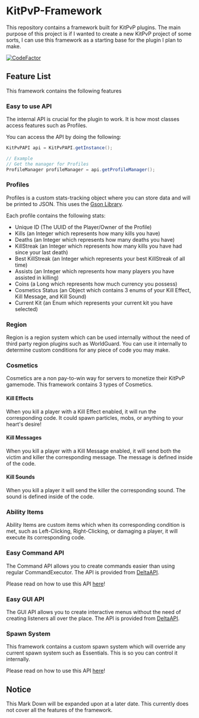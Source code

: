 ﻿# KitPvP-Framework
This repository contains a framework built for KitPvP plugins. The main purpose of this project is if I wanted to create
a new KitPvP project of some sorts, I can use this framework as a starting base for the plugin I plan to make.

[![CodeFactor](https://www.codefactor.io/repository/github/negativekb/kitpvp-framework/badge)](https://www.codefactor.io/repository/github/negativekb/kitpvp-framework) 

## Feature List

This framework contains the following features

### Easy to use API

The internal API is crucial for the plugin to work. It is how most classes access features such as Profiles.

You can access the API by doing the following:

```JAVA
KitPvPAPI api = KitPvPAPI.getInstance();

// Example
// Get the manager for Profiles
ProfileManager profileManager = api.getProfileManager();
```

### Profiles

Profiles is a custom stats-tracking object where you can store data and will be printed to JSON. This uses
the [Gson Library](https://github.com/google/gson).

Each profile contains the following stats:

* Unique ID (The UUID of the Player/Owner of the Profile)
* Kills (an Integer which represents how many kills you have)
* Deaths (an Integer which represents how many deaths you have)
* KillStreak (an Integer which represents how many kills you have had since your last death)
* Best KillStreak (an Integer which represents your best KillStreak of all time)
* Assists (an Integer which represents how many players you have assisted in killing)
* Coins (a Long which represents how much currency you possess)
* Cosmetics Status (an Object which contains 3 enums of your Kill Effect, Kill Message, and Kill Sound)
* Current Kit (an Enum which represents your current kit you have selected)

### Region

Region is a region system which can be used internally without the need of third party region plugins such as
WorldGuard. You can use it internally to determine custom conditions for any piece of code you may make.

### Cosmetics
Cosmetics are a non pay-to-win way for servers to monetize their KitPvP gamemode. This framework contains 3 types of Cosmetics.

#### Kill Effects
When you kill a player with a Kill Effect enabled, it will run the corresponding code. It could spawn particles, mobs, or anything to your heart's desire!

#### Kill Messages
When you kill a player with a Kill Message enabled, it will send both the victim and killer the corresponding message. The message is defined inside of the code.

#### Kill Sounds
When you kill a player it will send the killer the corresponding sound. The sound is defined inside of the code.

### Ability Items
Ability Items are custom items which when its corresponding condition is met, such as Left-Clicking, Right-Clicking, or damaging a player, it will execute its corresponding code.

### Easy Command API
The Command API allows you to create commands easier than using regular CommandExecutor. The API is provided from [DeltaAPI](https://github.com/Delta-Development/DeltaAPI).

Please read on how to use this API [here](https://wiki.deltapvp.club/deltaapi/the-basics/commands)!

### Easy GUI API
The GUI API allows you to create interactive menus without the need of creating listeners all over the place. The API is provided from [DeltaAPI](https://github.com/Delta-Development/DeltaAPI).

### Spawn System
This framework contains a custom spawn system which will override any current spawn system such as Essentials. This is so you can control it internally.

Please read on how to use this API [here](https://wiki.deltapvp.club/deltaapi/the-basics/gui)!
## Notice

This Mark Down will be expanded upon at a later date. This currently does not cover all the features of the framework.
